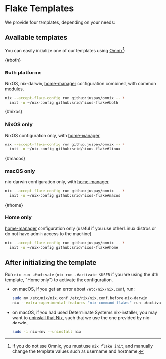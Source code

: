 # Flake Templates

We provide four templates, depending on your needs:

## Available templates

You can easily initialize one of our templates using [Omnix](https://omnix.page/om/init.html)[^no-omnix]:

[^no-omnix]: If you do not use Omnix, you must use `nix flake init`, and manually change the template values such as username and hostname.

{#both}
### Both platforms

NixOS, nix-darwin, [home-manager] configuration combined, with common modules.

```bash
nix --accept-flake-config run github:juspay/omnix -- \
  init -o ~/nix-config github:srid/nixos-flake#both
```

{#nixos}
### NixOS only

NixOS configuration only, with [home-manager]

```sh
nix --accept-flake-config run github:juspay/omnix -- \
  init -o ~/nix-config github:srid/nixos-flake#linux
```

{#macos}
### macOS only

nix-darwin configuration only, with [home-manager]

```sh
nix --accept-flake-config run github:juspay/omnix -- \
  init -o ~/nix-config github:srid/nixos-flake#macos
```

{#home}
### Home only

[home-manager] configuration only (useful if you use other Linux distros or do not have admin access to the machine)

```bash
nix --accept-flake-config run github:juspay/omnix -- \
  init -o ~/nix-config github:srid/nixos-flake#home
```

## After initializing the template

Run `nix run .#activate` (`nix run .#activate $USER` if you are using the 4th template, "Home only") to activate the configuration.

- on macOS, if you get an error about `/etc/nix/nix.conf`, run:
  ```sh
  sudo mv /etc/nix/nix.conf /etc/nix/nix.conf.before-nix-darwin
  nix --extra-experimental-features "nix-command flakes" run .#activate
  ```
- on macOS, if you had used Determinate Systems nix-installer, you may want to [uninstall that Nix](https://github.com/LnL7/nix-darwin/issues/931#issuecomment-2075596824), such that we use the one provided by nix-darwin,
  ```sh
  sudo -i nix-env --uninstall nix
  ```

[^intel]: If you are on an Intel Mac, also change `nixpkgs.hostPlatform` accordingly.

[home-manager]: https://github.com/nix-community/home-manager
